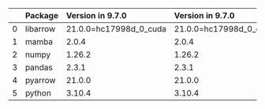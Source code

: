 <!-- markdown-link-check-disable -->

|    | Package   | Version in 9.7.0       | Version in 9.7.0       | Status   |
|---:|:----------|:-----------------------|:-----------------------|:---------|
|  0 | libarrow  | 21.0.0=hc17998d_0_cuda | 21.0.0=hc17998d_0_cuda |          |
|  1 | mamba     | 2.0.4                  | 2.0.4                  |          |
|  2 | numpy     | 1.26.2                 | 1.26.2                 |          |
|  3 | pandas    | 2.3.1                  | 2.3.1                  |          |
|  4 | pyarrow   | 21.0.0                 | 21.0.0                 |          |
|  5 | python    | 3.10.4                 | 3.10.4                 |          |